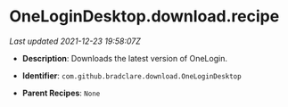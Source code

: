 # OneLoginDesktop.download.recipe

_Last updated 2021-12-23 19:58:07Z_

- **Description**: Downloads the latest version of OneLogin.

- **Identifier**: `com.github.bradclare.download.OneLoginDesktop`

- **Parent Recipes**: `None`